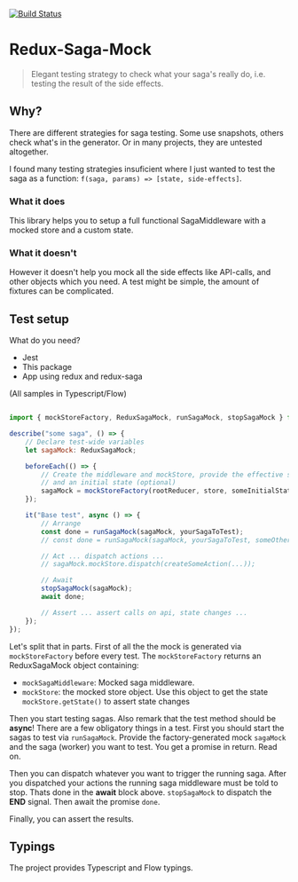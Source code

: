 [![Build Status](https://travis-ci.org/giespaepen/redux-mock-saga.svg?branch=master)](https://travis-ci.org/giespaepen/redux-mock-saga)

# Redux-Saga-Mock
> Elegant testing strategy to check what your saga's really do, i.e. testing the result of the side effects.

## Why?
There are different strategies for saga testing. Some use snapshots, others check what's in the generator. Or in many projects, they are untested altogether.

I found many testing strategies insuficient where I just wanted to test the saga as a function: `f(saga, params) => [state, side-effects]`.

### What it does
This library helps you to setup a full functional SagaMiddleware with a mocked store and a custom state. 

### What it doesn't
However it doesn't help you mock all the side effects like API-calls, and other objects which you need. A test might be simple, the amount of fixtures can be complicated.

## Test setup
What do you need?

- Jest
- This package
- App using redux and redux-saga

(All samples in Typescript/Flow)

```javascript

import { mockStoreFactory, ReduxSagaMock, runSagaMock, stopSagaMock } from "redux-saga-mock";

describe("some saga", () => {
    // Declare test-wide variables
    let sagaMock: ReduxSagaMock;

    beforeEach(() => {
        // Create the middleware and mockStore, provide the effective store used in your application
        // and an initial state (optional)
        sagaMock = mockStoreFactory(rootReducer, store, someInitialState);
    });

    it("Base test", async () => {
        // Arrange
        const done = runSagaMock(sagaMock, yourSagaToTest);
        // const done = runSagaMock(sagaMock, yourSagaToTest, someOtherSagaToTest,...)

        // Act ... dispatch actions ...
        // sagaMock.mockStore.dispatch(createSomeAction(...));

        // Await
        stopSagaMock(sagaMock);
        await done;

        // Assert ... assert calls on api, state changes ...
    });
});

```

Let's split that in parts. First of all the the mock is generated via `mockStoreFactory` before every test.
The `mockStoreFactory` returns an ReduxSagaMock object containing:

- `mockSagaMiddleware`: Mocked saga middleware.
- `mockStore`: the mocked store object. Use this object to get the state `mockStore.getState()` to assert state changes

Then you start testing sagas. Also remark that the test method should be **async**! There are a few obligatory things in a test. First you should start the sagas to test via `runSagaMock`. Provide the factory-generated mock `sagaMock` and the saga (worker) you want to test. You get a promise in return. Read on.

Then you can dispatch whatever you want to trigger the running saga. After you dispatched your actions the running saga middleware must be told to stop. Thats done in the **await** block above. `stopSagaMock` to dispatch the **END** signal. Then await the promise `done`.

Finally, you can assert the results. 

## Typings
The project provides Typescript and Flow typings.
